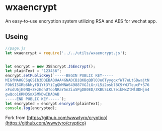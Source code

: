 # wxaencrypt

An easy-to-use encryption system utilizing RSA and AES for wechat app. 

## Useing

```javascript
//page.js
let wxaencrypt = require('../../utils/wxaencrypt.js');


let encrypt = new JSEncrypt.JSEncrypt();
let plainText = "123456";
encrypt.setPublicKey(`-----BEGIN PUBLIC KEY-----
MIGfMA0GCSqGSIb3DQEBAQUAA4GNADCBiQKBgQDlOJu6TyygqxfWT7eLtGDwajtN
FOb9I5XRb6khyfD1Yt3YiCgQWMNW649887VGJiGr/L5i2osbl8C9+WJTeucF+S76
xFxdU6jE0NQ+Z+zEdhUTooNRaY5nZiu5PgDB0ED/ZKBUSLKL7eibMxZtMlUDHjm4
gwQco1KRMDSmXSMkDwIDAQAB
-----END PUBLIC KEY-----`);
let encrypted = encrypt.encrypt(plainText);
console.log(encrypted);
```


Fork from [https://github.com/wwwtyro/cryptico](https://github.com/wwwtyro/cryptico)